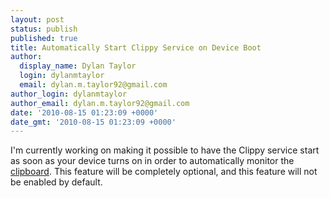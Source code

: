 ```yaml
---
layout: post
status: publish
published: true
title: Automatically Start Clippy Service on Device Boot
author:
  display_name: Dylan Taylor
  login: dylanmtaylor
  email: dylan.m.taylor92@gmail.com
author_login: dylanmtaylor
author_email: dylan.m.taylor92@gmail.com
date: '2010-08-15 01:23:09 +0000'
date_gmt: '2010-08-15 01:23:09 +0000'
---
```

<p>I'm currently working on making it possible to have the Clippy service start as soon as your device turns on in order to automatically monitor the <a class="zem_slink" title="Clipboard (software)" rel="wikipedia" href="http://en.wikipedia.org/wiki/Clipboard_%28software%29">clipboard</a>. This feature will be completely optional, and this feature will not be enabled by default.</p>
